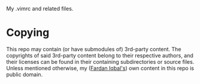 My .vimrc and related files.

# Copying

This repo may contain (or have submodules of) 3rd-party content.  The
copyrights of said 3rd-party content belong to their respective authors,
and their licenses can be found in their containing subdirectories or
source files.  Unless mentioned otherwise, my ([Fardan
Iqbal's](https://github.com/fardaniqbal)) own content in this repo is
public domain.
